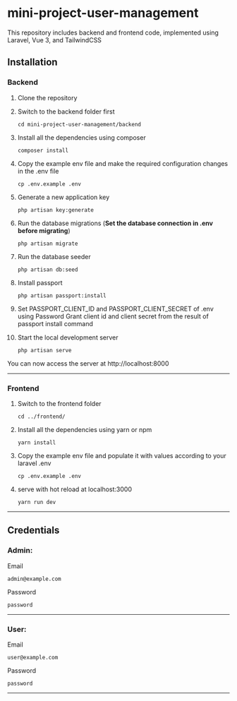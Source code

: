 # mini-project-user-management

This repository includes backend and frontend code, implemented using Laravel, Vue 3, and TailwindCSS

## Installation

### Backend

1. Clone the repository

2. Switch to the backend folder first

    ```cd mini-project-user-management/backend```

3. Install all the dependencies using composer

    ```composer install```

4. Copy the example env file and make the required configuration changes in the .env file

    ```cp .env.example .env```

5. Generate a new application key

    ```php artisan key:generate```

6. Run the database migrations (**Set the database connection in .env before migrating**)

    ```php artisan migrate```
    
7. Run the database seeder

    ```php artisan db:seed```

8. Install passport

    ```php artisan passport:install```
    
9. Set PASSPORT_CLIENT_ID and PASSPORT_CLIENT_SECRET of .env using Password Grant client id and client secret from the result of passport install command    

10. Start the local development server

    ```php artisan serve```

You can now access the server at http://localhost:8000

---
### Frontend

1. Switch to the frontend folder

    ```cd ../frontend/```

2. Install all the dependencies using yarn or npm

    ```yarn install```

3. Copy the example env file and populate it with values according to your laravel .env

    ```cp .env.example .env```

4. serve with hot reload at localhost:3000

    ```yarn run dev```

---

## Credentials

### Admin:
Email

    admin@example.com

Password

    password
    
---

### User:
Email

    user@example.com

Password

    password

---
